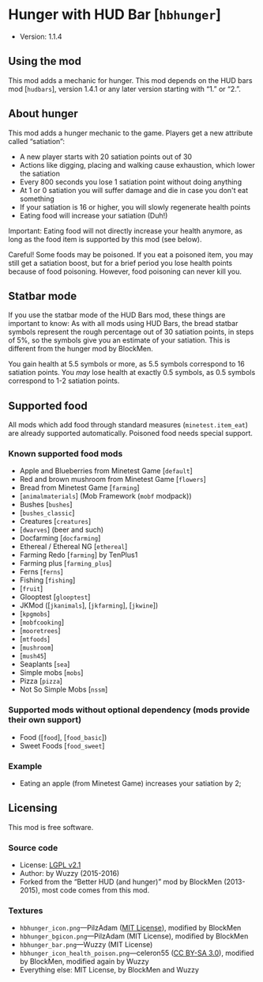 # Hunger with HUD Bar [`hbhunger`]

* Version: 1.1.4

## Using the mod

This mod adds a mechanic for hunger.
This mod depends on the HUD bars mod [`hudbars`], version 1.4.1 or any later version
starting with “1.” or “2.”.

## About hunger
This mod adds a hunger mechanic to the game. Players get a new attribute called “satiation”:

* A new player starts with 20 satiation points out of 30
* Actions like digging, placing and walking cause exhaustion, which lower the satiation
* Every 800 seconds you lose 1 satiation point without doing anything
* At 1 or 0 satiation you will suffer damage and die in case you don't eat something
* If your satiation is 16 or higher, you will slowly regenerate health points
* Eating food will increase your satiation (Duh!)

Important: Eating food will not directly increase your health anymore, as long as the food
item is supported by this mod (see below).

Careful! Some foods may be poisoned. If you eat a poisoned item, you may still get a satiation
boost, but for a brief period you lose health points because of food poisoning. However,
food poisoning can never kill you.

## Statbar mode
If you use the statbar mode of the HUD Bars mod, these things are important to know:
As with all mods using HUD Bars, the bread statbar symbols represent the rough percentage
out of 30 satiation points, in steps of 5%, so the symbols give you an estimate of your
satiation. This is different from the hunger mod by BlockMen.

You gain health at 5.5 symbols or more, as 5.5 symbols correspond to 16 satiation points.
You *may* lose health at exactly 0.5 symbols, as 0.5 symbols correspond to 1-2 satiation points.

## Supported food
All mods which add food through standard measures (`minetest.item_eat`) are already
supported automatically. Poisoned food needs special support.

### Known supported food mods
* Apple and Blueberries from Minetest Game [`default`]
* Red and brown mushroom from Minetest Game [`flowers`]
* Bread from Minetest Game [`farming`]
* [`animalmaterials`] (Mob Framework (`mobf` modpack))
* Bushes [`bushes`]
* [`bushes_classic`]
* Creatures [`creatures`]
* [`dwarves`] (beer and such)
* Docfarming [`docfarming`]
* Ethereal / Ethereal NG [`ethereal`]
* Farming Redo [`farming`] by TenPlus1
* Farming plus [`farming_plus`]
* Ferns [`ferns`]
* Fishing [`fishing`]
* [`fruit`]
* Glooptest [`glooptest`]
* JKMod ([`jkanimals`], [`jkfarming`], [`jkwine`])
* [`kpgmobs`]
* [`mobfcooking`]
* [`mooretrees`]
* [`mtfoods`]
* [`mushroom`]
* [`mush45`]
* Seaplants [`sea`]
* Simple mobs [`mobs`]
* Pizza [`pizza`]
* Not So Simple Mobs [`nssm`]

### Supported mods without optional dependency (mods provide their own support)

* Food ([`food`], [`food_basic`])
* Sweet Foods [`food_sweet`]

### Example

* Eating an apple (from Minetest Game) increases your satiation by 2;

## Licensing
This mod is free software.

### Source code

* License: [LGPL v2.1](https://www.gnu.org/licenses/old-licenses/lgpl-2.1.en.html)
* Author: by Wuzzy (2015-2016)
* Forked from the “Better HUD (and hunger)” mod by BlockMen (2013-2015),
  most code comes from this mod.

### Textures

* `hbhunger_icon.png`—PilzAdam ([MIT License](https://opensource.org/licenses/MIT)), modified by BlockMen
* `hbhunger_bgicon.png`—PilzAdam (MIT License), modified by BlockMen
* `hbhunger_bar.png`—Wuzzy (MIT License)
* `hbhunger_icon_health_poison.png`—celeron55 ([CC BY-SA 3.0](https://creativecommons.org/licenses/by-sa/3.0/)), modified by BlockMen, modified again by Wuzzy
* Everything else: MIT License, by BlockMen and Wuzzy


